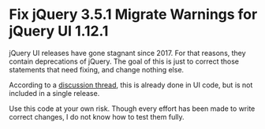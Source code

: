 # Fix jQuery 3.5.1 Migrate Warnings for jQuery UI 1.12.1
jQuery UI releases have gone stagnant since 2017. For that reasons, they contain deprecations of jQuery. The goal of this is just to correct those statements that need fixing, and change nothing else.

According to a [discussion thread](https://github.com/jquery/jquery/commit/1b9575b9d14399e9426b9eacdd92b3717846c3f2), this is already done in UI code, but is not included in a single release.

Use this code at your own risk. Though every effort has been made to write correct changes, I do not know how to test them fully.

